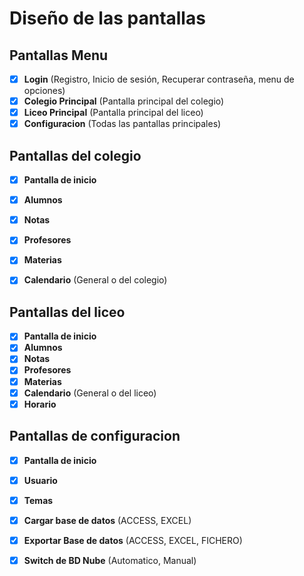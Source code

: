 # Diseño de las pantallas

## Pantallas Menu 

- [x] **Login** (Registro, Inicio de sesión, Recuperar contraseña, menu de opciones)
- [x] **Colegio Principal** (Pantalla principal del colegio)
- [x] **Liceo Principal** (Pantalla principal del liceo)
- [x] **Configuracion** (Todas las pantallas principales)

## Pantallas del colegio

- [x] **Pantalla de inicio** 
- [x] **Alumnos**
- [x] **Notas**
- [x] **Profesores**
- [x] **Materias**
- [x] **Calendario** (General o del colegio)


## Pantallas del liceo

- [x] **Pantalla de inicio**
- [x] **Alumnos**
- [x] **Notas**
- [x] **Profesores**
- [x] **Materias**
- [x] **Calendario** (General o del liceo)
- [x] **Horario**

## Pantallas de configuracion

- [x] **Pantalla de inicio** 
- [x] **Usuario**
- [x] **Temas**
- [x] **Cargar base de datos** (ACCESS, EXCEL)
- [x] **Exportar Base de datos** (ACCESS, EXCEL, FICHERO)
- [x] **Switch de BD Nube** (Automatico, Manual)



